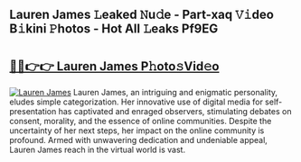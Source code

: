 ## Lauren James 𝙻eaked 𝙽u𝚍e - Part-xaq 𝚅𝚒deo B𝚒kini 𝙿hotos - Hot All 𝙻eaks Pf9EG

# <h2><a href="http://ld04f0y.urlbe.top/?page=Lauren+James">🔗🔗👉👉 Lauren James P𝚑oto𝚜Vid𝚎o</a></h2>

[![Lauren James](https://i.imgur.com/eBuTRDB.gif)](http://ld04f0y.urlbe.top/?page=Lauren+James)
Lauren James, an intriguing and enigmatic personality, eludes simple categorization. Her innovative use of digital media for self-presentation has captivated and enraged observers, stimulating debates on consent, morality, and the essence of online communities. Despite the uncertainty of her next steps, her impact on the online community is profound. Armed with unwavering dedication and undeniable appeal, Lauren James reach in the virtual world is vast.
